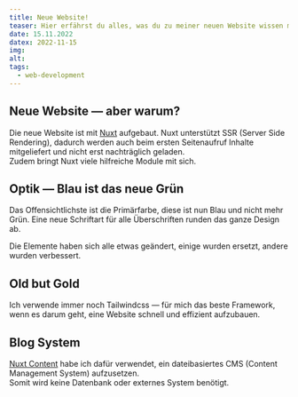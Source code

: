 ```yaml
---
title: Neue Website!
teaser: Hier erfährst du alles, was du zu meiner neuen Website wissen musst!
date: 15.11.2022
datex: 2022-11-15
img: 
alt: 
tags: 
  - web-development
---
```



## Neue Website &mdash; aber warum?
Die neue Website ist mit [Nuxt](https://nuxt.com) aufgebaut. Nuxt unterstützt SSR (Server Side Rendering), dadurch werden auch beim ersten Seitenaufruf Inhalte mitgeliefert und nicht erst nachträglich geladen.  
Zudem bringt Nuxt viele hilfreiche Module mit sich.

## Optik &mdash; Blau ist das neue Grün
Das Offensichtlichste ist die Primärfarbe, diese ist nun Blau und nicht mehr Grün.
Eine neue Schriftart für alle Überschriften runden das ganze Design ab.

Die Elemente haben sich alle etwas geändert, einige wurden ersetzt, andere wurden verbessert.

## Old but Gold
Ich verwende immer noch Tailwindcss &mdash; für mich das beste Framework, wenn es darum geht, eine Website schnell und effizient aufzubauen.

## Blog System
[Nuxt Content](https://nuxt.com/modules/content) habe ich dafür verwendet, ein dateibasiertes CMS (Content Management System) aufzusetzen.  
Somit wird keine Datenbank oder externes System benötigt.